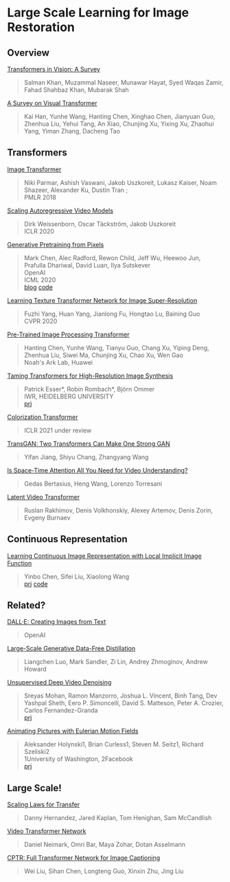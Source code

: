 # Large Scale Learning for Image Restoration

## Overview

[Transformers in Vision: A Survey](https://arxiv.org/abs/2101.01169)
> Salman Khan, Muzammal Naseer, Munawar Hayat, Syed Waqas Zamir, Fahad Shahbaz Khan, Mubarak Shah  

[A Survey on Visual Transformer](https://arxiv.org/abs/2012.12556)
> Kai Han, Yunhe Wang, Hanting Chen, Xinghao Chen, Jianyuan Guo, Zhenhua Liu, Yehui Tang, An Xiao, Chunjing Xu, Yixing Xu, Zhaohui Yang, Yiman Zhang, Dacheng Tao  

## Transformers

[Image Transformer](http://proceedings.mlr.press/v80/parmar18a.html)
> Niki Parmar, Ashish Vaswani, Jakob Uszkoreit, Lukasz Kaiser, Noam Shazeer, Alexander Ku, Dustin Tran ;  
> PMLR 2018  

[Scaling Autoregressive Video Models](https://arxiv.org/abs/1906.02634)
> Dirk Weissenborn, Oscar Täckström, Jakob Uszkoreit  
> ICLR 2020  

[Generative Pretraining from Pixels](https://cdn.openai.com/papers/Generative_Pretraining_from_Pixels_V2.pdf)
> Mark Chen, Alec Radford, Rewon Child, Jeff Wu, Heewoo Jun, Prafulla Dhariwal, David Luan, Ilya Sutskever   
> OpenAI  
> ICML 2020  
> [blog](https://openai.com/blog/image-gpt/) [code](https://github.com/openai/image-gpt)  

[Learning Texture Transformer Network for Image Super-Resolution](https://arxiv.org/abs/2006.04139)
> Fuzhi Yang, Huan Yang, Jianlong Fu, Hongtao Lu, Baining Guo  
> CVPR 2020  

[Pre-Trained Image Processing Transformer](https://arxiv.org/abs/2012.00364)
> Hanting Chen, Yunhe Wang, Tianyu Guo, Chang Xu, Yiping Deng, Zhenhua Liu, Siwei Ma, Chunjing Xu, Chao Xu, Wen Gao  
> Noah's Ark Lab, Huawei  

[Taming Transformers for High-Resolution Image Synthesis](https://arxiv.org/abs/2012.09841)
> Patrick Esser*, Robin Rombach*, Björn Ommer  
> IWR, HEIDELBERG UNIVERSITY  
> [prj](https://compvis.github.io/taming-transformers/)  

[Colorization Transformer](https://openreview.net/forum?id=5NA1PinlGFu)
> ICLR 2021 under review  

[TransGAN: Two Transformers Can Make One Strong GAN](https://arxiv.org/abs/2102.07074)
> Yifan Jiang, Shiyu Chang, Zhangyang Wang  

[Is Space-Time Attention All You Need for Video Understanding?](https://arxiv.org/abs/2102.05095)
> Gedas Bertasius, Heng Wang, Lorenzo Torresani  

[Latent Video Transformer](https://arxiv.org/abs/2006.10704)
> Ruslan Rakhimov, Denis Volkhonskiy, Alexey Artemov, Denis Zorin, Evgeny Burnaev  

## Continuous Representation

[Learning Continuous Image Representation with Local Implicit Image Function](https://arxiv.org/abs/2012.09161)
> Yinbo Chen, Sifei Liu, Xiaolong Wang  
> [prj](https://yinboc.github.io/liif/) [code](https://github.com/yinboc/liif)

## Related?

[DALL·E: Creating Images from Text](https://openai.com/blog/dall-e/)
> OpenAI  

[Large-Scale Generative Data-Free Distillation](https://arxiv.org/abs/2012.05578)
> Liangchen Luo, Mark Sandler, Zi Lin, Andrey Zhmoginov, Andrew Howard  

[Unsupervised Deep Video Denoising](https://arxiv.org/abs/2010.12970)
> Sreyas Mohan, Ramon Manzorro, Joshua L. Vincent, Binh Tang, Dev Yashpal Sheth, Eero P. Simoncelli, David S. Matteson, Peter A. Crozier, Carlos Fernandez-Granda  
> [prj](https://sreyas-mohan.github.io/udvd/)  

[Animating Pictures with Eulerian Motion Fields](https://arxiv.org/abs/2011.15128)
> Aleksander Holynski1, Brian Curless1, Steven M. Seitz1, Richard Szeliski2  
> 1University of Washington, 2Facebook  
> [prj](https://eulerian.cs.washington.edu/)

## Large Scale!

[Scaling Laws for Transfer](https://arxiv.org/abs/2102.01293)
> Danny Hernandez, Jared Kaplan, Tom Henighan, Sam McCandlish  

[Video Transformer Network](https://arxiv.org/abs/2102.00719)
> Daniel Neimark, Omri Bar, Maya Zohar, Dotan Asselmann  

[CPTR: Full Transformer Network for Image Captioning](https://arxiv.org/abs/2101.10804)
> Wei Liu, Sihan Chen, Longteng Guo, Xinxin Zhu, Jing Liu  
